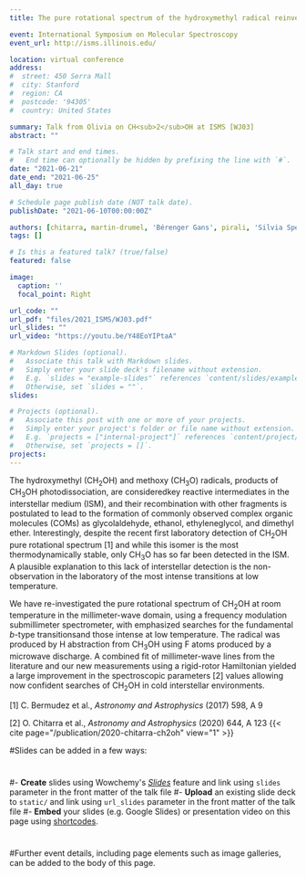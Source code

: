 ```yaml
---
title: The pure rotational spectrum of the hydroxymethyl radical reinvestigated to enable its interstellar detection

event: International Symposium on Molecular Spectroscopy
event_url: http://isms.illinois.edu/

location: virtual conference
address:
#  street: 450 Serra Mall
#  city: Stanford
#  region: CA
#  postcode: '94305'
#  country: United States

summary: Talk from Olivia on CH<sub>2</sub>OH at ISMS [WJ03]
abstract: ""

# Talk start and end times.
#   End time can optionally be hidden by prefixing the line with `#`.
date: "2021-06-21"
date_end: "2021-06-25"
all_day: true

# Schedule page publish date (NOT talk date).
publishDate: "2021-06-10T00:00:00Z"

authors: [chitarra, martin-drumel, 'Bérenger Gans', pirali, 'Silvia Spezzano', 'Valério Lattanzi', 'Holger S. P. Müller', 'Jean-Christophe Loison']
tags: []

# Is this a featured talk? (true/false)
featured: false

image:
  caption: ''
  focal_point: Right

url_code: ""
url_pdf: "files/2021_ISMS/WJ03.pdf"
url_slides: ""
url_video: "https://youtu.be/Y48EoYIPtaA"

# Markdown Slides (optional).
#   Associate this talk with Markdown slides.
#   Simply enter your slide deck's filename without extension.
#   E.g. `slides = "example-slides"` references `content/slides/example-slides.md`.
#   Otherwise, set `slides = ""`.
slides:

# Projects (optional).
#   Associate this post with one or more of your projects.
#   Simply enter your project's folder or file name without extension.
#   E.g. `projects = ["internal-project"]` references `content/project/deep-learning/index.md`.
#   Otherwise, set `projects = []`.
projects:
---
```


The hydroxymethyl (CH<sub>2</sub>OH) and methoxy (CH<sub>3</sub>O) radicals, products of CH<sub>3</sub>OH photodissociation, are consideredkey reactive intermediates in the interstellar medium (ISM), and their recombination with other fragments is postulated to lead to the formation of commonly observed complex organic molecules (COMs) as glycolaldehyde, ethanol, ethyleneglycol, and dimethyl ether. Interestingly, despite the recent first laboratory detection of CH<sub>2</sub>OH pure rotational spectrum [1] and while this isomer is the most thermodynamically stable, only CH<sub>3</sub>O has so far been detected in the ISM. A plausible explanation to this lack of interstellar detection is the non-observation in the laboratory of the most intense transitions at low temperature.

We have re-investigated the pure rotational spectrum of CH<sub>2</sub>OH at room temperature in the millimeter-wave domain, using a frequency modulation submillimeter spectrometer, with emphasized searches for the fundamental $b$-type transitionsand those intense at low temperature. The radical was produced by H abstraction from CH<sub>3</sub>OH using F atoms produced by a microwave discharge. A combined fit of millimeter-wave lines from the literature and our new measurements using a rigid-rotor Hamiltonian yielded a large improvement in the spectroscopic parameters [2] values allowing now confident searches of CH<sub>2</sub>OH in cold interstellar environments.

[1] C. Bermudez et al., *Astronomy and Astrophysics* (2017) 598, A 9

[2] O. Chitarra et al., *Astronomy and Astrophysics* (2020) 644, A 123 {{< cite page="/publication/2020-chitarra-ch2oh" view="1" >}}


#Slides can be added in a few ways:
#
#- **Create** slides using Wowchemy's [*Slides*](https://wowchemy.com/docs/managing-content/#create-slides) feature and link using `slides` parameter in the front matter of the talk file
#- **Upload** an existing slide deck to `static/` and link using `url_slides` parameter in the front matter of the talk file
#- **Embed** your slides (e.g. Google Slides) or presentation video on this page using [shortcodes](https://wowchemy.com/docs/writing-markdown-latex/).
#
#Further event details, including page elements such as image galleries, can be added to the body of this page.
